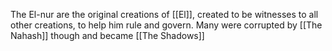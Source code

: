 The El-nur are the original creations of [[El]], created to be witnesses to all other creations, to help him rule and govern. Many were corrupted by [[The Nahash]] though and became [[The Shadows]]

